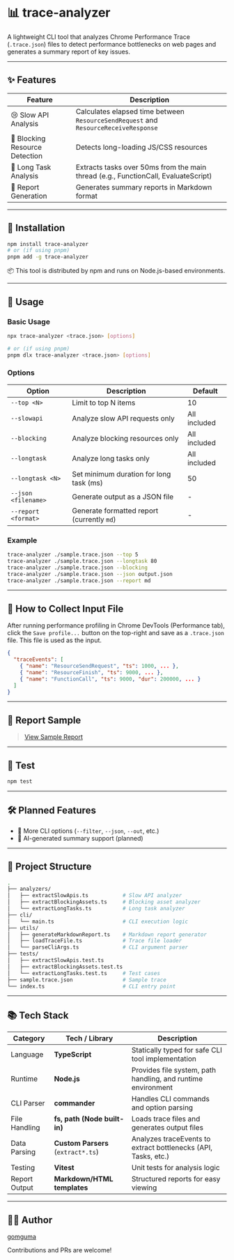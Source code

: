 # 📊 trace-analyzer

A lightweight CLI tool that analyzes Chrome Performance Trace (`.trace.json`) files to detect performance bottlenecks on web pages and generates a summary report of key issues.

---

## ✨ Features

| Feature                        | Description                                                                         |
| ------------------------------ | ----------------------------------------------------------------------------------- |
| 😢 Slow API Analysis           | Calculates elapsed time between `ResourceSendRequest` and `ResourceReceiveResponse` |
| 🚧 Blocking Resource Detection | Detects long-loading JS/CSS resources                                               |
| 🧐 Long Task Analysis          | Extracts tasks over 50ms from the main thread (e.g., FunctionCall, EvaluateScript)  |
| 📁 Report Generation           | Generates summary reports in Markdown format                                        |

---

## 🔧 Installation

```bash
npm install trace-analyzer
# or (if using pnpm)
pnpm add -g trace-analyzer
```
📦 This tool is distributed by npm and runs on Node.js-based environments.

---

## 🚀 Usage

### Basic Usage

```bash
npx trace-analyzer <trace.json> [options]

# or (if using pnpm)
pnpm dlx trace-analyzer <trace.json> [options]
```

### Options

| Option              | Description                                | Default      |
| ------------------- | ------------------------------------------ | ------------ |
| `--top <N>`         | Limit to top N items                       | 10           |
| `--slowapi`         | Analyze slow API requests only             | All included |
| `--blocking`        | Analyze blocking resources only            | All included |
| `--longtask`        | Analyze long tasks only                    | All included |
| `--longtask <N>`    | Set minimum duration for long task (ms)    | 50           |
| `--json <filename>` | Generate output as a JSON file             | -            |
| `--report <format>` | Generate formatted report (currently `md`) | -            |

### Example

```bash
trace-analyzer ./sample.trace.json --top 5
trace-analyzer ./sample.trace.json --longtask 80
trace-analyzer ./sample.trace.json --blocking
trace-analyzer ./sample.trace.json --json output.json
trace-analyzer ./sample.trace.json --report md
```

---

## 🤕 How to Collect Input File

After running performance profiling in Chrome DevTools (Performance tab), click the `Save profile...` button on the top-right and save as a `.trace.json` file. This file is used as the input.

```json
{
  "traceEvents": [
    { "name": "ResourceSendRequest", "ts": 1000, ... },
    { "name": "ResourceFinish", "ts": 9000, ... },
    { "name": "FunctionCall", "ts": 9000, "dur": 200000, ... }
  ]
}
```

---

## 📍 Report Sample

> [View Sample Report](./sample_report.md)

---

## 🧪 Test

```bash
npm test
```

---

## 🛠️ Planned Features

* 🧪 More CLI options (`--filter`, `--json`, `--out`, etc.)
* 🤖 AI-generated summary support (planned)

---

## 📂 Project Structure

```bash
.
├── analyzers/
│   ├── extractSlowApis.ts           # Slow API analyzer
│   ├── extractBlockingAssets.ts     # Blocking asset analyzer
│   └── extractLongTasks.ts          # Long task analyzer
├── cli/
│   └── main.ts                      # CLI execution logic
├── utils/
│   ├── generateMarkdownReport.ts    # Markdown report generator
│   ├── loadTraceFile.ts             # Trace file loader
│   └── parseCliArgs.ts              # CLI argument parser
├── tests/
│   ├── extractSlowApis.test.ts
│   ├── extractBlockingAssets.test.ts
│   └── extractLongTasks.test.ts     # Test cases
├── sample.trace.json                # Sample trace
└── index.ts                         # CLI entry point
```

---

## 📚 Tech Stack

| Category      | Tech / Library                     | Description                                                    |
| ------------- | ---------------------------------- | -------------------------------------------------------------- |
| Language      | **TypeScript**                     | Statically typed for safe CLI tool implementation              |
| Runtime       | **Node.js**                        | Provides file system, path handling, and runtime environment   |
| CLI Parser    | **commander**                      | Handles CLI commands and option parsing                        |
| File Handling | **fs, path (Node built-in)**       | Loads trace files and generates output files                   |
| Data Parsing  | **Custom Parsers** (`extract*.ts`) | Analyzes traceEvents to extract bottlenecks (API, Tasks, etc.) |
| Testing       | **Vitest**                         | Unit tests for analysis logic                                  |
| Report Output | **Markdown/HTML templates**        | Structured reports for easy viewing                            |

---

## 👩‍💼 Author

[gomguma](https://github.com/yeinn)

Contributions and PRs are welcome!
